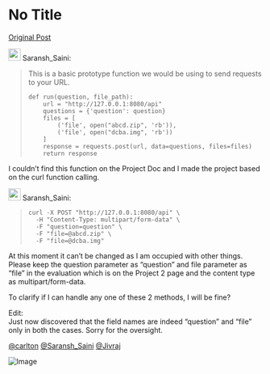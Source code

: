 # No Title

[Original Post](https://discourse.onlinedegree.iitm.ac.in/t/169029/171)

<aside class="quote group-ds-students" data-username="Saransh_Saini" data-post="168" data-topic="169029">
<div class="title">
<div class="quote-controls"></div>
<img alt="" width="24" height="24" src="https://dub1.discourse-cdn.com/flex013/user_avatar/discourse.onlinedegree.iitm.ac.in/saransh_saini/48/123495_2.png" class="avatar"> Saransh_Saini:</div>
<blockquote>
<p>This is a basic prototype function we would be using to send requests to your URL.</p>
<pre><code class="lang-auto">def run(question, file_path):
    url = "http://127.0.0.1:8080/api"
    questions = {'question': question}
    files = [
        ('file', open("abcd.zip", 'rb')),
        ('file', open("dcba.img", 'rb'))
    ]
    response = requests.post(url, data=questions, files=files)
    return response
</code></pre>
</blockquote>
</aside>
<p>I couldn’t find this function on the Project Doc and I made the project based on the curl function calling.</p>
<aside class="quote group-ds-students" data-username="Saransh_Saini" data-post="168" data-topic="169029">
<div class="title">
<div class="quote-controls"></div>
<img alt="" width="24" height="24" src="https://dub1.discourse-cdn.com/flex013/user_avatar/discourse.onlinedegree.iitm.ac.in/saransh_saini/48/123495_2.png" class="avatar"> Saransh_Saini:</div>
<blockquote>
<pre><code class="lang-auto">curl -X POST "http://127.0.0.1:8080/api" \
  -H "Content-Type: multipart/form-data" \
  -F "question=question" \
  -F "file=@abcd.zip" \
  -F "file=@dcba.img"
</code></pre>
</blockquote>
</aside>
<p>At this moment it can’t be changed as I am occupied with other things. Please keep the question parameter as “question” and file parameter as “file” in the evaluation which is on the Project 2 page and the content type as multipart/form-data.</p>
<p>To clarify if I can handle any one of these 2 methods, I will be fine?</p>
<p>Edit:<br>
Just now discovered that the field names are indeed “question” and “file” only in both the cases. Sorry for the oversight.</p>
<p><a class="mention" href="/u/carlton">@carlton</a> <a class="mention" href="/u/saransh_saini">@Saransh_Saini</a> <a class="mention" href="/u/jivraj">@Jivraj</a></p>

![Image](https://dub1.discourse-cdn.com/flex013/user_avatar/discourse.onlinedegree.iitm.ac.in/saransh_saini/48/123495_2.png)
